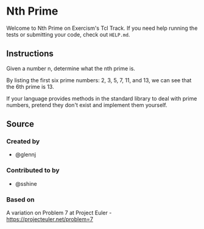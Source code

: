 # Nth Prime

Welcome to Nth Prime on Exercism's Tcl Track.
If you need help running the tests or submitting your code, check out `HELP.md`.

## Instructions

Given a number n, determine what the nth prime is.

By listing the first six prime numbers: 2, 3, 5, 7, 11, and 13, we can see that the 6th prime is 13.

If your language provides methods in the standard library to deal with prime numbers, pretend they don't exist and implement them yourself.

## Source

### Created by

- @glennj

### Contributed to by

- @sshine

### Based on

A variation on Problem 7 at Project Euler - https://projecteuler.net/problem=7
